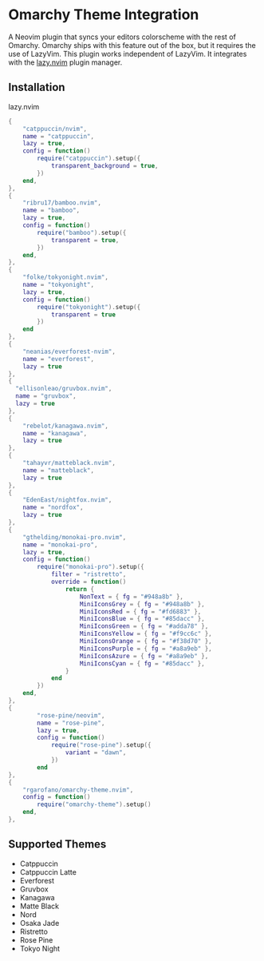 # Omarchy Theme Integration

A Neovim plugin that syncs your editors colorscheme with the rest of Omarchy. Omarchy ships with this feature out of the box, but it requires the use of LazyVim. This plugin works independent of LazyVim. It integrates with the [lazy.nvim](https://github.com/folke/lazy.nvim) plugin manager.

## Installation

lazy.nvim
```lua
{
    "catppuccin/nvim",
    name = "catppuccin",
    lazy = true,
    config = function()
        require("catppuccin").setup({
            transparent_background = true,
        })
    end,
},
{
    "ribru17/bamboo.nvim",
    name = "bamboo",
    lazy = true,
    config = function()
        require("bamboo").setup({
            transparent = true,
        })
    end,
},
{
    "folke/tokyonight.nvim",
    name = "tokyonight",
    lazy = true,
    config = function()
        require("tokyonight").setup({
            transparent = true
        })
    end
},
{
    "neanias/everforest-nvim",
    name = "everforest",
    lazy = true
},
{
  "ellisonleao/gruvbox.nvim",
  name = "gruvbox",
  lazy = true
},
{
    "rebelot/kanagawa.nvim",
    name = "kanagawa",
    lazy = true
},
{
    "tahayvr/matteblack.nvim",
    name = "matteblack",
    lazy = true
},
{
    "EdenEast/nightfox.nvim",
    name = "nordfox",
    lazy = true
},
{
    "gthelding/monokai-pro.nvim",
    name = "monokai-pro",
    lazy = true,
    config = function()
        require("monokai-pro").setup({
            filter = "ristretto",
            override = function()
                return {
                    NonText = { fg = "#948a8b" },
                    MiniIconsGrey = { fg = "#948a8b" },
                    MiniIconsRed = { fg = "#fd6883" },
                    MiniIconsBlue = { fg = "#85dacc" },
                    MiniIconsGreen = { fg = "#adda78" },
                    MiniIconsYellow = { fg = "#f9cc6c" },
                    MiniIconsOrange = { fg = "#f38d70" },
                    MiniIconsPurple = { fg = "#a8a9eb" },
                    MiniIconsAzure = { fg = "#a8a9eb" },
                    MiniIconsCyan = { fg = "#85dacc" },
                }
            end
        })
    end,
},
{
        "rose-pine/neovim",
        name = "rose-pine",
        lazy = true,
        config = function()
            require("rose-pine").setup({
                variant = "dawn",
            })
        end
},
{
    "rgarofano/omarchy-theme.nvim",
    config = function()
        require("omarchy-theme").setup()
    end,
},
```

## Supported Themes

* Catppuccin
* Catppuccin Latte
* Everforest
* Gruvbox
* Kanagawa
* Matte Black
* Nord
* Osaka Jade
* Ristretto
* Rose Pine
* Tokyo Night
